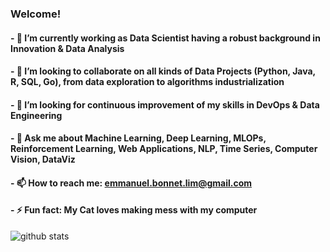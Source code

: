 ### Welcome! 

#### - 🔭 I’m currently working as Data Scientist having a robust background in Innovation & Data Analysis
#### - 🤝 I’m looking to collaborate on all kinds of Data Projects (Python, Java, R, SQL, Go), from data exploration to algorithms industrialization 
#### - 🤔 I’m looking for continuous improvement of my skills in DevOps & Data Engineering
#### - 💬 Ask me about Machine Learning, Deep Learning, MLOPs, Reinforcement Learning, Web Applications, NLP, Time Series, Computer Vision, DataViz
#### - 📫 How to reach me: emmanuel.bonnet.lim@gmail.com 
#### - ⚡ Fun fact: My Cat loves making mess with my computer

![github stats](https://github-readme-stats.vercel.app/api?username=Manu87DS&show_icons=true&theme=radical)

